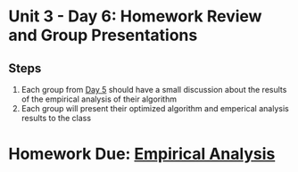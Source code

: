 # Unit 3 - Day 6: Homework Review and Group Presentations

## Steps
  1. Each group from [Day 5](day5.md) should have a small discussion about the results of the empirical analysis of their algorithm
  2. Each group will present their optimized algorithm and emperical analysis results to the class

# Homework Due: [Empirical Analysis](homework5.md)
